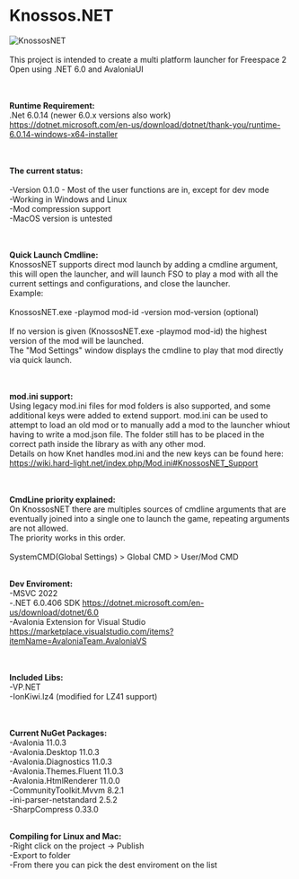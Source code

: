 # Knossos.NET<br />
![KnossosNET](https://i.imgur.com/HGmL9iI.png)
<br />
<br />
This project is intended to create a multi platform launcher for Freespace 2 Open using .NET 6.0 and AvaloniaUI<br />
<br />
<br />

**Runtime Requirement:**<br />
.Net 6.0.14 (newer 6.0.x versions also work)<br />
https://dotnet.microsoft.com/en-us/download/dotnet/thank-you/runtime-6.0.14-windows-x64-installer<br />

<br /><br />
**The current status:**<br />
<br />
-Version 0.1.0 - Most of the user functions are in, except for dev mode<br />
-Working in Windows and Linux<br />
-Mod compression support<br />
-MacOS version is untested<br />

<br /><br />
**Quick Launch Cmdline:**<br />
KnossosNET supports direct mod launch by adding a cmdline argument, this will open the launcher, and will launch FSO to play a mod with all the current settings and configurations, and close the launcher.<br />
Example:<br />
<br />
KnossosNET.exe -playmod mod-id -version mod-version (optional)<br />
<br />
If no version is given (KnossosNET.exe -playmod mod-id) the highest version of the mod will be launched.<br />
The "Mod Settings" window displays the cmdline to play that mod directly via quick launch.<br />

<br /><br />
**mod.ini support:**<br />
Using legacy mod.ini files for mod folders is also supported, and some additional keys were added to extend support. mod.ini can be used to attempt to load an old mod or to manually add a mod to the launcher whiout having to write a mod.json file. The folder still has to be placed in the correct path inside the library as with any other mod.<br />
Details on how Knet handles mod.ini and the new keys can be found here:<br />
https://wiki.hard-light.net/index.php/Mod.ini#KnossosNET_Support

<br /><br />
**CmdLine priority explained:**<br />
On KnossosNET there are multiples sources of cmdline arguments that are eventually joined into a single one to launch the game, repeating arguments are not allowed.<br />
The priority works in this order.<br />
<br />
SystemCMD(Global Settings) > Global CMD > User/Mod CMD
<br />
<br />

**Dev Enviroment:**<br />
-MSVC 2022<br />
-.NET 6.0.406 SDK https://dotnet.microsoft.com/en-us/download/dotnet/6.0<br />
-Avalonia Extension for Visual Studio https://marketplace.visualstudio.com/items?itemName=AvaloniaTeam.AvaloniaVS<br />
<br />
<br />

**Included Libs:**<br />
-VP.NET<br />
-IonKiwi.lz4 (modified for LZ41 support)<br />
<br />
<br />

**Current NuGet Packages:**<br />
-Avalonia 11.0.3<br />
-Avalonia.Desktop 11.0.3<br />
-Avalonia.Diagnostics 11.0.3<br />
-Avalonia.Themes.Fluent 11.0.3<br />
-Avalonia.HtmlRenderer 11.0.0<br />
-CommunityToolkit.Mvvm 8.2.1<br />
-ini-parser-netstandard 2.5.2<br />
-SharpCompress 0.33.0
<br />
<br />

**Compiling for Linux and Mac:**<br />
-Right click on the project -> Publish<br />
-Export to folder<br />
-From there you can pick the dest enviroment on the list<br />